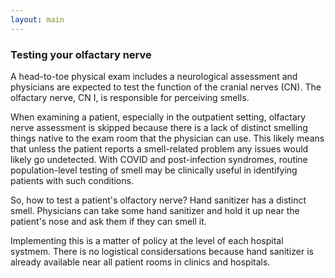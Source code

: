 ```yaml
---
layout: main
---
```


### Testing your olfactary nerve

A head-to-toe physical exam includes a neurological assessment and physicians are expected to test the function of the cranial nerves (CN). The olfactary nerve, CN I, is responsible for perceiving smells. 

When examining a patient, especially in the outpatient setting, olfactary nerve assessment is skipped because there is a lack of distinct smelling things native to the exam room that the physician can use. This likely means that unless the patient reports a smell-related problem any issues would likely go undetected. With COVID and post-infection syndromes, routine population-level testing of smell may be clinically useful in identifying patients with such conditions. 

So, how to test a patient's olfactory nerve? Hand sanitizer has a distinct smell. Physicians can take some hand sanitizer and hold it up near the patient's nose and ask them if they can smell it. 

Implementing this is a matter of policy at the level of each hospital systmem. There is no logistical considersations because hand sanitizer is already available near all patient rooms in clinics and hospitals. 